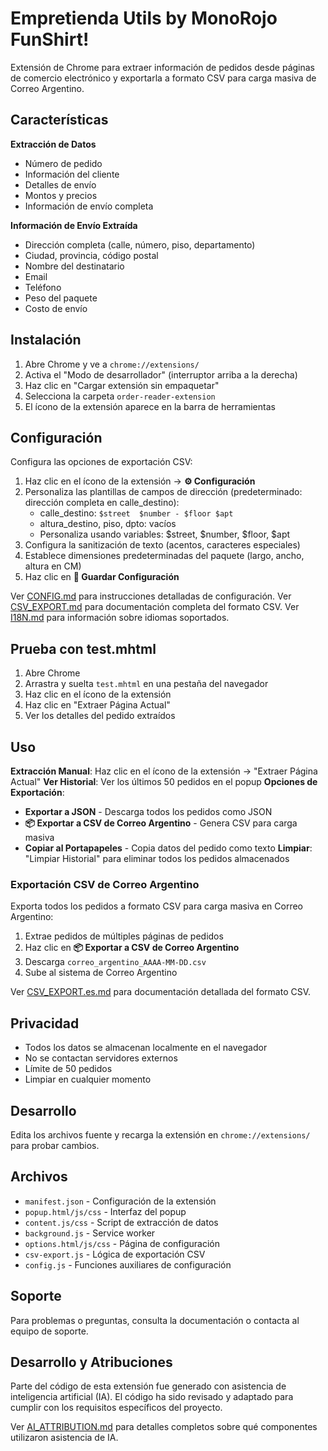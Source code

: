 # Empretienda Utils by MonoRojo FunShirt!

Extensión de Chrome para extraer información de pedidos desde páginas de comercio electrónico y exportarla a formato CSV para carga masiva de Correo Argentino.

## Características

**Extracción de Datos**
- Número de pedido
- Información del cliente
- Detalles de envío
- Montos y precios
- Información de envío completa

**Información de Envío Extraída**
- Dirección completa (calle, número, piso, departamento)
- Ciudad, provincia, código postal
- Nombre del destinatario
- Email
- Teléfono
- Peso del paquete
- Costo de envío

## Instalación

1. Abre Chrome y ve a `chrome://extensions/`
2. Activa el "Modo de desarrollador" (interruptor arriba a la derecha)
3. Haz clic en "Cargar extensión sin empaquetar"
4. Selecciona la carpeta `order-reader-extension`
5. El ícono de la extensión aparece en la barra de herramientas

## Configuración

Configura las opciones de exportación CSV:
1. Haz clic en el ícono de la extensión → **⚙️ Configuración**
2. Personaliza las plantillas de campos de dirección (predeterminado: dirección completa en calle_destino):
   - calle_destino: `$street  $number - $floor $apt`
   - altura_destino, piso, dpto: vacíos
   - Personaliza usando variables: $street, $number, $floor, $apt
3. Configura la sanitización de texto (acentos, caracteres especiales)
4. Establece dimensiones predeterminadas del paquete (largo, ancho, altura en CM)
5. Haz clic en **💾 Guardar Configuración**

Ver [CONFIG.md](CONFIG.md) para instrucciones detalladas de configuración.
Ver [CSV_EXPORT.md](CSV_EXPORT.md) para documentación completa del formato CSV.
Ver [I18N.md](I18N.md) para información sobre idiomas soportados.

## Prueba con test.mhtml

1. Abre Chrome
2. Arrastra y suelta `test.mhtml` en una pestaña del navegador
3. Haz clic en el ícono de la extensión
4. Haz clic en "Extraer Página Actual"
5. Ver los detalles del pedido extraídos

## Uso

**Extracción Manual**: Haz clic en el ícono de la extensión → "Extraer Página Actual"
**Ver Historial**: Ver los últimos 50 pedidos en el popup
**Opciones de Exportación**:
- **Exportar a JSON** - Descarga todos los pedidos como JSON
- **📦 Exportar a CSV de Correo Argentino** - Genera CSV para carga masiva
- **Copiar al Portapapeles** - Copia datos del pedido como texto
**Limpiar**: "Limpiar Historial" para eliminar todos los pedidos almacenados

### Exportación CSV de Correo Argentino

Exporta todos los pedidos a formato CSV para carga masiva en Correo Argentino:
1. Extrae pedidos de múltiples páginas de pedidos
2. Haz clic en **📦 Exportar a CSV de Correo Argentino**
3. Descarga `correo_argentino_AAAA-MM-DD.csv`
4. Sube al sistema de Correo Argentino

Ver [CSV_EXPORT.es.md](CSV_EXPORT.es.md) para documentación detallada del formato CSV.

## Privacidad

- Todos los datos se almacenan localmente en el navegador
- No se contactan servidores externos
- Límite de 50 pedidos
- Limpiar en cualquier momento

## Desarrollo

Edita los archivos fuente y recarga la extensión en `chrome://extensions/` para probar cambios.

## Archivos

- `manifest.json` - Configuración de la extensión
- `popup.html/js/css` - Interfaz del popup
- `content.js/css` - Script de extracción de datos
- `background.js` - Service worker
- `options.html/js/css` - Página de configuración
- `csv-export.js` - Lógica de exportación CSV
- `config.js` - Funciones auxiliares de configuración

## Soporte

Para problemas o preguntas, consulta la documentación o contacta al equipo de soporte.

## Desarrollo y Atribuciones

Parte del código de esta extensión fue generado con asistencia de inteligencia artificial (IA). El código ha sido revisado y adaptado para cumplir con los requisitos específicos del proyecto.

Ver [AI_ATTRIBUTION.md](AI_ATTRIBUTION.md) para detalles completos sobre qué componentes utilizaron asistencia de IA.
